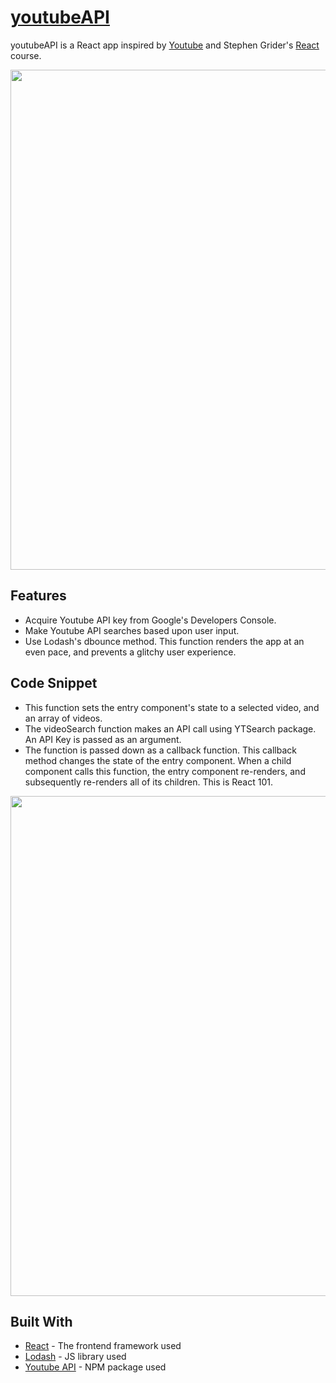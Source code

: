 # [youtubeAPI](https://marquez93.github.io/youtubeAPI/)

youtubeAPI is a React app inspired by [Youtube](https://www.youtube.com/) and Stephen Grider's [React](https://www.udemy.com/react-redux/) course.

<p align="center"><img src="https://i.imgur.com/qYMCdyN.png" cursor="default" width="800px" /></p>

## Features

* Acquire Youtube API key from Google's Developers Console.
* Make Youtube API searches based upon user input.
* Use Lodash's dbounce method. This function renders the app at an even pace, and prevents a glitchy user experience.

## Code Snippet

* This function sets the entry component's state to a selected video, and an array of videos.
* The videoSearch function makes an API call using YTSearch package. An API Key is passed as an argument.
* The function is passed down as a callback function. This callback method changes the state of the entry component. When a child component calls this function, the entry component re-renders, and subsequently re-renders all of its children. This is React 101.

<p align="center"><img src="https://i.imgur.com/a9rZPc4.png" width="800px" /></p>

## Built With

* [React](https://reactjs.org/docs/getting-started.html) - The frontend framework used
* [Lodash](https://lodash.com/) - JS library used
* [Youtube API](https://www.npmjs.com/package/youtube-api-search) - NPM package used
